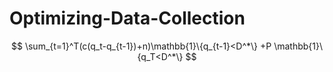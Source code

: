 # Optimizing-Data-Collection
$$ 
\sum_{t=1}^T(c(q_t-q_{t-1})+n)\mathbb{1}\{q_{t-1}<D^*\} +P \mathbb{1}\{q_T<D^*\}
$$
